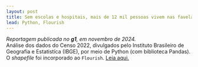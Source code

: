 ```yaml
---
layout: post
title: Sem escolas e hospitais, mais de 12 mil pessoas vivem nas favelas de Sorocaba; veja mapa
lead: Python, Flourish 
---
```

*Reportagem publicada no **g1**, em novembro de 2024.* 
<br>
Análise dos dados do Censo 2022, divulgados pelo Instituto Brasileiro de Geografia e Estatistíca (IBGE), por meio de Python (com biblioteca Pandas). O *shapefile* foi incorporado ao `Flourish`. [Leia aqui.](https://g1.globo.com/sp/sorocaba-jundiai/noticia/2024/11/18/sem-escolas-e-hospitais-mais-de-12-mil-pessoas-vivem-nas-favelas-de-sorocaba-veja-mapa.ghtml)

[^fn-sample]: Handy! Now click the return link to go back.
